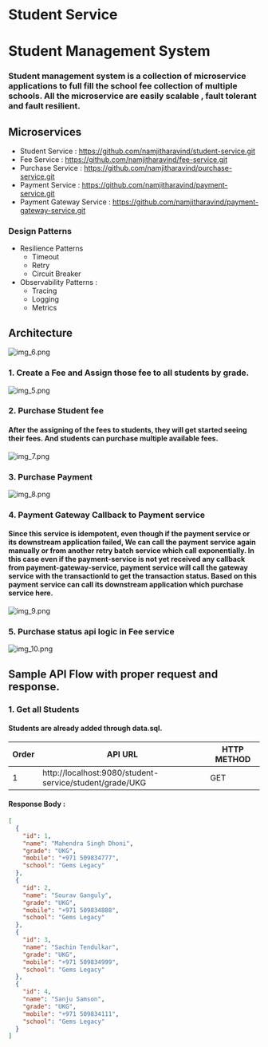 # Student Service
# Student Management System
### Student management system is a collection of microservice applications to full fill the school fee collection of multiple schools. All the microservice are easily scalable , fault tolerant and fault resilient. 
## Microservices
- Student Service : https://github.com/namjitharavind/student-service.git
- Fee Service : https://github.com/namjitharavind/fee-service.git
- Purchase Service : https://github.com/namjitharavind/purchase-service.git
- Payment Service : https://github.com/namjitharavind/payment-service.git
- Payment Gateway Service : https://github.com/namjitharavind/payment-gateway-service.git

### Design Patterns 
- Resilience Patterns
  - Timeout
  - Retry
  - Circuit Breaker
- Observability Patterns :
  - Tracing
  - Logging
  - Metrics
## Architecture
![img_6.png](img_6.png)




### 1. Create a Fee and Assign those fee to all students by grade.
![img_5.png](img_5.png)



### 2. Purchase Student fee
#### After the assigning of the fees to students, they will get started seeing their fees. And students can purchase multiple available fees.
![img_7.png](img_7.png)

### 3. Purchase Payment
![img_8.png](img_8.png)

### 4. Payment Gateway Callback to Payment service
####   Since this service is idempotent, even though if the payment service or its downstream application failed, We can call the payment service again manually or from another retry batch service which call exponentially. In this case even if the payment-service is not yet received any callback from payment-gateway-service, payment service will call the gateway service with the transactionId to get the transaction status. Based on this payment service can call its downstream application which purchase service here.
![img_9.png](img_9.png)


### 5. Purchase status api logic in Fee service

![img_10.png](img_10.png)


## Sample API Flow with proper request  and response.

### 1. Get all Students
#### Students are already added through data.sql.
| Order        | API URL      | HTTP METHOD |  
|--------------|--------------|-------------|
| 1            | http://localhost:9080/student-service/student/grade/UKG | GET | ds           | sds           |

#### Response Body :

```json
[
  {
    "id": 1,
    "name": "Mahendra Singh Dhoni",
    "grade": "UKG",
    "mobile": "+971 509834777",
    "school": "Gems Legacy"
  },
  {
    "id": 2,
    "name": "Sourav Ganguly",
    "grade": "UKG",
    "mobile": "+971 509834888",
    "school": "Gems Legacy"
  },
  {
    "id": 3,
    "name": "Sachin Tendulkar",
    "grade": "UKG",
    "mobile": "+971 509834999",
    "school": "Gems Legacy"
  },
  {
    "id": 4,
    "name": "Sanju Samson",
    "grade": "UKG",
    "mobile": "+971 509834111",
    "school": "Gems Legacy"
  }
]
```
